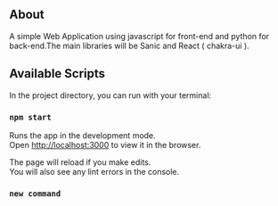 ## About

A simple Web Application using javascript for front-end and python for back-end.The main libraries will be Sanic and React ( chakra-ui ).

## Available Scripts

In the project directory, you can run with your terminal:

### `npm start`

Runs the app in the development mode.<br />
Open [http://localhost:3000](http://localhost:3000) to view it in the browser.

The page will reload if you make edits.<br />
You will also see any lint errors in the console.

### `new command`

